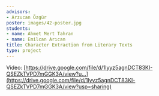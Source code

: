 ```yaml
---
advisors:
- Arzucan Özgür
poster: images/42-poster.jpg
students:
- name: Ahmet Mert Tahran
- name: Emilcan Arıcan
title: Character Extraction from Literary Texts
type: project
---
```


Video: [https://drive.google.com/file/d/1lyyz5agnDCT83KI-QSEZkTVPD7mGGK3A/view?u...](https://drive.google.com/file/d/1lyyz5agnDCT83KI-QSEZkTVPD7mGGK3A/view?usp=sharing)